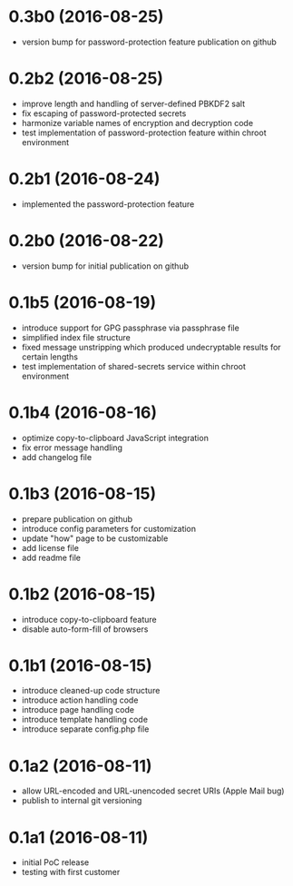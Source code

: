 # 0.3b0 (2016-08-25)

* version bump for password-protection feature publication on github

# 0.2b2 (2016-08-25)

* improve length and handling of server-defined PBKDF2 salt
* fix escaping of password-protected secrets
* harmonize variable names of encryption and decryption code
* test implementation of password-protection feature within chroot environment

# 0.2b1 (2016-08-24)

* implemented the password-protection feature

# 0.2b0 (2016-08-22)

* version bump for initial publication on github

# 0.1b5 (2016-08-19)

* introduce support for GPG passphrase via passphrase file
* simplified index file structure
* fixed message unstripping which produced undecryptable results for certain lengths
* test implementation of shared-secrets service within chroot environment

# 0.1b4 (2016-08-16)

* optimize copy-to-clipboard JavaScript integration
* fix error message handling
* add changelog file

# 0.1b3 (2016-08-15)

* prepare publication on github
* introduce config parameters for customization
* update "how" page to be customizable
* add license file
* add readme file

# 0.1b2 (2016-08-15)

* introduce copy-to-clipboard feature
* disable auto-form-fill of browsers

# 0.1b1 (2016-08-15)

* introduce cleaned-up code structure
* introduce action handling code
* introduce page handling code
* introduce template handling code
* introduce separate config.php file

# 0.1a2 (2016-08-11)

* allow URL-encoded and URL-unencoded secret URIs (Apple Mail bug)
* publish to internal git versioning

# 0.1a1 (2016-08-11)

* initial PoC release
* testing with first customer
